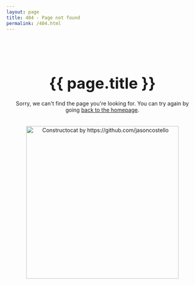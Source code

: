 ```yaml
---
layout: page
title: 404 - Page not found
permalink: /404.html
---
```


<div class="center-content">
  <h1 class="page-title">{{ page.title }}</h1>
  <p>Sorry, we can't find the page you're looking for. You can try again by going <a href="{{ site.baseurl }}/">back to the homepage</a>.</p>

  <a href="{{ site.baseurl }}/">
    <img src="{{ site.baseurl }}/images/404.jpg" alt="Constructocat by https://github.com/jasoncostello" class="center-image"/>
  </a>
</div>

<style>
  .center-content {
    text-align: center;
    margin: 0 auto;
    padding: 40px 20px;
  }

  .center-content .page-title {
    font-size: 2.5rem;
    margin-bottom: 20px;
  }

  .center-image {
    width: 400px;
    margin: 20px auto;
  }

  /* Light mode styles */
  body.light .center-content {
    color: #333;
  }

  /* Dark mode styles */
  body.dark .center-content {
    color: #fff;
  }

  body.dark .center-image {
    filter: brightness(0.8); /* Adjust image brightness for dark mode */
  }

</style>